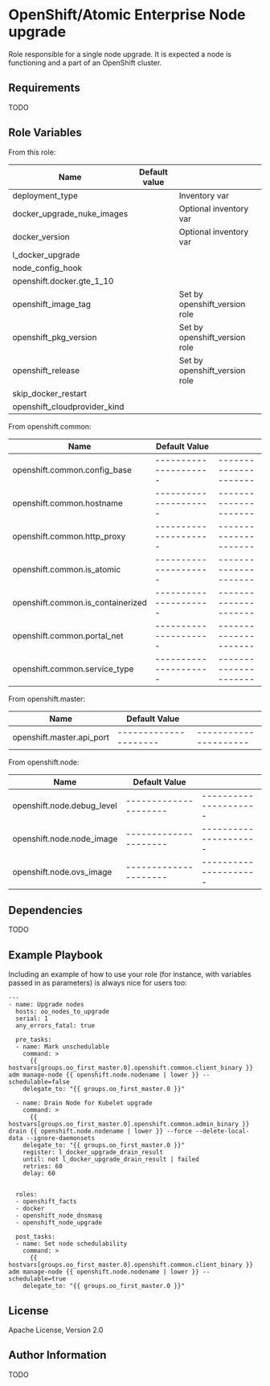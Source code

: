 OpenShift/Atomic Enterprise Node upgrade
=========

Role responsible for a single node upgrade.
It is expected a node is functioning and a part of an OpenShift cluster.

Requirements
------------

TODO

Role Variables
--------------
From this role:

| Name                           | Default value         |                                                        |
|--------------------------------|-----------------------|--------------------------------------------------------|
| deployment_type                |                       | Inventory var                                          |
| docker_upgrade_nuke_images     |                       | Optional inventory var                                 |
| docker_version                 |                       | Optional inventory var                                 |
| l_docker_upgrade               |                       |                                                        |
| node_config_hook               |                       |                                                        |
| openshift.docker.gte_1_10      |                       |                                                        |
| openshift_image_tag            |                       | Set by openshift_version role                          |
| openshift_pkg_version          |                       | Set by openshift_version role                          |
| openshift_release              |                       | Set by openshift_version role                          |
| skip_docker_restart            |                       |                                                        |
| openshift_cloudprovider_kind   |                       |                                                        |

From openshift.common:

| Name                               |  Default Value      |                     |
|------------------------------------|---------------------|---------------------|
| openshift.common.config_base       |---------------------|---------------------|
| openshift.common.hostname          |---------------------|---------------------|
| openshift.common.http_proxy        |---------------------|---------------------|
| openshift.common.is_atomic         |---------------------|---------------------|
| openshift.common.is_containerized  |---------------------|---------------------|
| openshift.common.portal_net        |---------------------|---------------------|
| openshift.common.service_type      |---------------------|---------------------|

From openshift.master:

| Name                               |  Default Value      |                     |
|------------------------------------|---------------------|---------------------|
| openshift.master.api_port          |---------------------|---------------------|

From openshift.node:

| Name                               |  Default Value      |                     |
|------------------------------------|---------------------|---------------------|
| openshift.node.debug_level         |---------------------|---------------------|
| openshift.node.node_image          |---------------------|---------------------|
| openshift.node.ovs_image           |---------------------|---------------------|


Dependencies
------------


TODO

Example Playbook
----------------

Including an example of how to use your role (for instance, with variables passed in as parameters) is always nice for users too:

```
---
- name: Upgrade nodes
  hosts: oo_nodes_to_upgrade
  serial: 1
  any_errors_fatal: true

  pre_tasks:
  - name: Mark unschedulable
    command: >
      {{ hostvars[groups.oo_first_master.0].openshift.common.client_binary }} adm manage-node {{ openshift.node.nodename | lower }} --schedulable=false
    delegate_to: "{{ groups.oo_first_master.0 }}"

  - name: Drain Node for Kubelet upgrade
    command: >
      {{ hostvars[groups.oo_first_master.0].openshift.common.admin_binary }} drain {{ openshift.node.nodename | lower }} --force --delete-local-data --ignore-daemonsets
    delegate_to: "{{ groups.oo_first_master.0 }}"
    register: l_docker_upgrade_drain_result
    until: not l_docker_upgrade_drain_result | failed
    retries: 60
    delay: 60


  roles:
  - openshift_facts
  - docker
  - openshift_node_dnsmasq
  - openshift_node_upgrade

  post_tasks:
  - name: Set node schedulability
    command: >
      {{ hostvars[groups.oo_first_master.0].openshift.common.client_binary }} adm manage-node {{ openshift.node.nodename | lower }} --schedulable=true
    delegate_to: "{{ groups.oo_first_master.0 }}"
```

License
-------

Apache License, Version 2.0

Author Information
------------------

TODO
